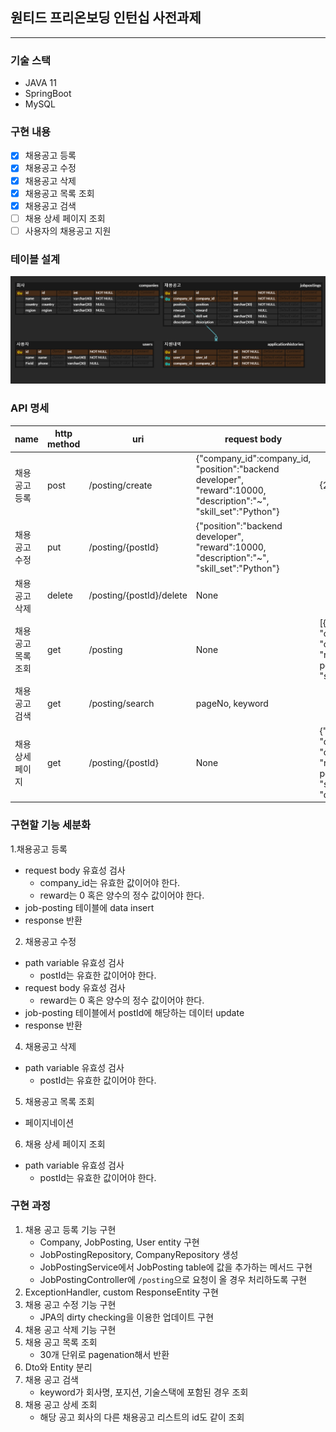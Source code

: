## 원티드 프리온보딩 인턴십 사전과제
---
### 기술 스택
- JAVA 11
- SpringBoot
- MySQL
### 구현 내용

- [x] 채용공고 등록
- [x] 채용공고 수정
- [x] 채용공고 삭제
- [x] 채용공고 목록 조회
- [x] 채용공고 검색
- [ ] 채용 상세 페이지 조회
- [ ] 사용자의 채용공고 지원

### 테이블 설계

![erd](./resources/wanted_erd.PNG)

### API 명세
|name|http method|uri|request body|response body|
|---|---|---|---|---|
|채용공고 등록|post|/posting/create|{"company_id":company_id, "position":"backend developer", "reward":10000, "description":"~", "skill_set":"Python"}|{200, ok}|
|채용공고 수정|put|/posting/{postId}|{"position":"backend developer", "reward":10000, "description":"~", "skill_set":"Python"}||
|채용공고 삭제|delete|/posting/{postId}/delete|None||
|채용공고 목록 조회|get|/posting|None|[{"post_id":post_id, "company_name":company_name, "country":country, "region":region, "position": position, "reward": reward, "skill_set": skill_set}, {}...]||
 |채용공고 검색 |get|/posting/search|pageNo, keyword ||
|채용 상세 페이지|get|/posting/{postId}|None|{"post_id":post_id, "company_name":company_name, "country":country, "region":region, "position": position, "reward": reward, "skill_set": skill_set, "description":description}||


### 구현할 기능 세분화
1.채용공고 등록
- request body 유효성 검사
	- company_id는 유효한 값이어야 한다.
	- reward는 0 혹은 양수의 정수 값이어야 한다.
- job-posting 테이블에 data insert
- response 반환
2. 채용공고 수정
- path variable 유효성 검사
	- postId는 유효한 값이어야 한다.
- request body 유효성 검사
	- reward는 0 혹은 양수의 정수 값이어야 한다.
- job-posting 테이블에서 postId에 해당하는 데이터 update
- response 반환
4. 채용공고 삭제
- path variable 유효성 검사
	- postId는 유효한 값이어야 한다.
5. 채용공고 목록 조회
- 페이지네이션
6. 채용 상세 페이지 조회
- path variable 유효성 검사
	- postId는 유효한 값이어야 한다.

### 구현 과정
1. 채용 공고 등록 기능 구현
    - Company, JobPosting, User entity 구현
    - JobPostingRepository, CompanyRepository 생성
    - JobPostingService에서 JobPosting table에 값을 추가하는 메서드 구현
    - JobPostingController에 `/posting`으로 요청이 올 경우 처리하도록 구현
2. ExceptionHandler, custom ResponseEntity 구현
3. 채용 공고 수정 기능 구현
    - JPA의 dirty checking을 이용한 업데이트 구현
4. 채용 공고 삭제 기능 구현
5. 채용 공고 목록 조회
   - 30개 단위로 pagenation해서 반환
6. Dto와 Entity 분리
7. 채용 공고 검색
   - keyword가 회사명, 포지션, 기술스택에 포함된 경우 조회
8. 채용 공고 상세 조회
   - 해당 공고 회사의 다른 채용공고 리스트의 id도 같이 조회

